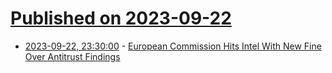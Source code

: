# [Published on 2023-09-22](index.md)

* [2023-09-22, 23:30:00](https://slashdot.org/story/23/09/22/1930245/european-commission-hits-intel-with-new-fine-over-antitrust-findings?utm_source=rss1.0mainlinkanon&utm_medium=feed) - [European Commission Hits Intel With New Fine Over Antitrust Findings](https://slashdot.org/story/23/09/22/1930245/european-commission-hits-intel-with-new-fine-over-antitrust-findings?utm_source=rss1.0mainlinkanon&utm_medium=feed)
